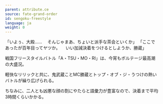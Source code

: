 ```yaml
---
parent: attribute.ce
source: fate-grand-order
id: sengoku-freestyle
language: ja
weight: 0
---
```


「いよぅ、大殿……
　そんじゃまあ、ちょいと派手な茶会といくか」
「ここであったが百年目ってヤツか。
　いい加減決着をつけるとしようか、勝蔵」

戦国フリースタイルバトル「A・TSU・MO・RI」は、今宵もボルテージ最高潮の大盛況。

軽快なリリックと共に、鬼武蔵ことMC勝蔵とトップ・オブ・ジ・うつけの熱いバトルが繰り広げられる。

ちなみに、二人とも凶悪な顔の割にやたらと語彙力が豊富なので、決着まで平均3時間くらいかかる。
